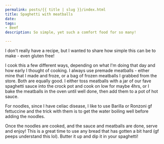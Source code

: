```yaml
---
permalink: posts/{{ title | slug }}/index.html
title: Spaghetti with meatballs
date: 
tags:
- Beef
description: So simple, yet such a comfort food for so many!

---
```

I don't really have a recipe, but I wanted to share how simple this can be to make - even gluten free! 

I cook this a few different ways, depending on what I'm doing that day and how early I thought of cooking. I always use premade meatballs - either mine that I made and froze, or a bag of frozen meatballs I grabbed from the store. Both are equally good. I either toss meatballs with a jar of our fave spaghetti sauce into the crock pot and cook on low for maybe 4hrs, or I bake the meatballs in the oven until well done, then add them to a pot of hot sauce. 

For noodles, since I have celiac disease, I like to use Barilla or Ronzoni gf fettuccine and the trick with them is to get the water boiling well before adding the noodles. 

Once the noodles are cooked, and the sauce and meatballs are done, serve and enjoy! This is a great time to use any bread that has gotten a bit hard (gf peeps understand this lol). Butter it up and dip it in your spaghetti! 